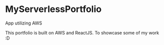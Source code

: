 # MyServerlessPortfolio
App utilizing AWS 

This portfolio is built on AWS and ReactJS. To showcase some of my work :D 

